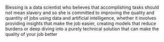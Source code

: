 Blessing is a  data scientist who believes that accomplishing tasks should not mean slavery and so she is committed to improving the quality and quantity of jobs using data and artificial intelligence, whether it involves providing insights that make the job easier, creating models that reduce burdens or deep diving into a purely technical solution that can make the quality of your job better


<!---
olaa003/olaa003 is a ✨ special ✨ repository because its `README.md` (this file) appears on your GitHub profile.
You can click the Preview link to take a look at your changes.
--->
